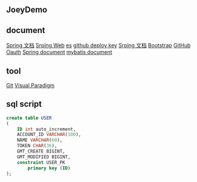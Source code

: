 ## JoeyDemo

## document
[Spring 文档](https://spring.io/guides)
[Srping Web](https://spring.io/guides/gs/serving-web-content/)
[es](https://elasticsearch.cn/explore)
[github deploy key](https://developer.github.com/v3/guides/managing-deploy-keys/#deploy-keys)
[Srping 文档](https://github.com)
[Bootstrap](https://v3.bootcss.com/)
[GitHub Oauth](https://developer.github.com/apps/building-github-apps/creating-a-github-app/)
[Spring document](https://docs.spring.io/spring-boot/docs/2.3.0.BUILD-SNAPSHOT/reference/html/spring-boot-features.html#boot-features)
[mybatis document](http://mybatis.org/spring-boot-starter/mybatis-spring-boot-autoconfigure/index.html)
## tool
[Git](https://git-scm.com/download)
[Visual Paradigm](https://www.visual-paradigm.com)

## sql script
```sql
create table USER
(
	ID int auto_increment,
	ACCOUNT_ID VARCHAR(100),
	NAME VARCHAR(60),
	TOKEN CHAR(36),
	GMT_CREATE BIGINT,
	GMT_MODIFIED BIGINT,
	constraint USER_PK
		primary key (ID)
);
    
```